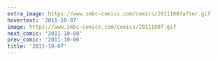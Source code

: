 ```yaml
---
extra_image: https://www.smbc-comics.com/comics/20111007after.gif
hovertext: '2011-10-07'
image: https://www.smbc-comics.com/comics/20111007.gif
next_comic: '2011-10-08'
prev_comic: '2011-10-06'
title: '2011-10-07'
---
```


